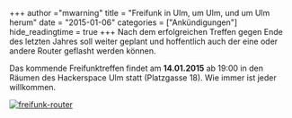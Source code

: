 +++
author ="mwarning"
title = "Freifunk in Ulm, um Ulm, und um Ulm herum"
date = "2015-01-06"
categories = ["Ankündigungen"]
hide_readingtime = true
+++
Nach dem erfolgreichen Treffen gegen Ende des letzten Jahres soll weiter geplant und hoffentlich auch der eine oder andere Router geflasht werden können.

Das kommende Freifunktreffen findet am **14.01.2015** ab 19:00 in den Räumen des Hackerspace Ulm statt (Platzgasse 18). Wie immer ist jeder willkommen.

[![freifunk-router](/post/post_2015-01-06/freifunk-router-300x158.png)](/post/post_2015-01-06/freifunk-router.png)
